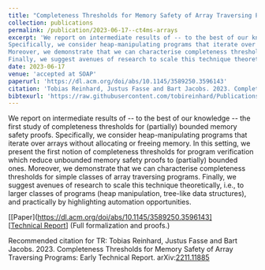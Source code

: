 ```yaml
---
title: "Completeness Thresholds for Memory Safety of Array Traversing Programs"
collection: publications
permalink: /publication/2023-06-17--ct4ms-arrays
excerpt: 'We report on intermediate results of -- to the best of our knowledge -- the first study of completeness thresholds for (partially) bounded memory safety proofs. 
Specifically, we consider heap-manipulating programs that iterate over arrays without allocating or freeing memory. In this setting, we present the first notion of completeness thresholds for program verification which reduce unbounded memory safety proofs to (partially) bounded ones. 
Moreover, we demonstrate that we can characterise completeness thresholds for simple classes of array traversing programs. 
Finally, we suggest avenues of research to scale this technique theoretically, i.e., to larger classes of programs (heap manipulation, tree-like data structures), and practically by highlighting automation opportunities.'
date: 2023-06-17
venue: 'accepted at SOAP'
paperurl: 'https://dl.acm.org/doi/abs/10.1145/3589250.3596143'
citation: 'Tobias Reinhard, Justus Fasse and Bart Jacobs. 2023. Completeness Thresholds for Memory Safety of Array Traversing Programs. In Proceedings of the 12th ACM SIGPLAN International Workshop on the State Of the Art in Program Analysis'
bibtexurl: 'https://raw.githubusercontent.com/tobireinhard/Publications/master/papers/SOAP23--CTs4MS-Arrays/ct4ms-arrays.bib'
---
```


We report on intermediate results of -- to the best of our knowledge -- the first study of completeness thresholds for (partially) bounded memory safety proofs. 
Specifically, we consider heap-manipulating programs that iterate over arrays without allocating or freeing memory. In this setting, we present the first notion of completeness thresholds for program verification which reduce unbounded memory safety proofs to (partially) bounded ones. 
Moreover, we demonstrate that we can characterise completeness thresholds for simple classes of array traversing programs. 
Finally, we suggest avenues of research to scale this technique theoretically, i.e., to larger classes of programs (heap manipulation, tree-like data structures), and practically by highlighting automation opportunities.


[[Paper](https://dl.acm.org/doi/abs/10.1145/3589250.3596143]  
[[Technical Report](https://arxiv.org/abs/2211.11885)]
(Full formalization and proofs.)  


Recommended citation for TR: Tobias Reinhard, Justus Fasse and Bart Jacobs. 2023. Completeness Thresholds for Memory Safety of Array Traversing Programs: Early Technical Report. arXiv:[2211.11885](https://arxiv.org/pdf/2211.11885.pdf)

